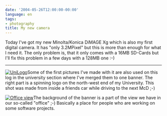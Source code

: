 ```yaml
---
date: '2004-05-26T12:00:00-00:00'
language: en
tags:
- photography
title: My new camera
---
```



Today I've got my new Minolta/Konica DiMAGE Xg which is also my first digital camera. It has "only 3.2MPixel" but this is more than enough for what I need it. The only problem is, that it only comes with a 16MB SD-Cards but I'll fix this problem in a few days with a 128MB one :-)

------------

<a href="http://weblog.zerokspot.com/wp-content/logo_web.jpg" class="left"><img src="http://weblog.zerokspot.com/wp-content/logo_log.jpg" alt="UniLogo" class="left"/></a>Some of the first pictures I've made with it are also used on this log in the university section where I've merged them to one banner. The right part is a spinning logo on the north-west end of my University. This shot was made from inside a friends car while driving to the next McD ;-)

<a href="http://weblog.zerokspot.com/wp-content/officeview_web.jpg" class="left"><img src="http://weblog.zerokspot.com/wp-content/officeview_log.jpg" alt="Office view" class="left"/></a>The background of the banner is a part of the view we have in our so-called "office" ;-) Basically a place for people who are working on some software projects.
